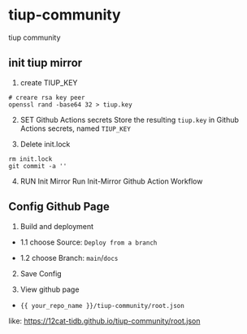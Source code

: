 # tiup-community
tiup community 


## init tiup mirror 
1. create TIUP_KEY 
```
# creare rsa key peer
openssl rand -base64 32 > tiup.key
```
2. SET Github Actions secrets
Store the resulting `tiup.key` in Github Actions secrets, named `TIUP_KEY`

3. Delete init.lock
```
rm init.lock
git commit -a ''

```

4. RUN Init Mirror
Run Init-Mirror Github Action Workflow

## Config Github Page
1. Build and deployment

- 1.1 choose Source: `Deploy from a branch` 

- 1.2 choose Branch: `main`/`docs`

2. Save Config

3. View github page
- `{{ your_repo_name }}/tiup-community/root.json`

like: https://12cat-tidb.github.io/tiup-community/root.json